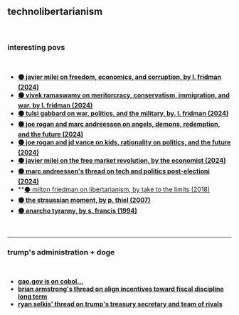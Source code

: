 ## technolibertarianism

<br>

### interesting povs

<br>

* **[⚫ javier milei on freedom, economics, and corruption, by l. fridman (2024)](https://www.youtube.com/watch?v=8NLzc9kobDk)**
* **[⚫️ vivek ramaswamy on meritorcracy, conservatism, immigration, and war, by l. fridman (2024)](https://www.youtube.com/watch?v=Q8Qk_3a3lUw)**
* **[⚫ tulsi gabbard on war, politics, and the military, by. l. fridman (2024)](https://www.youtube.com/watch?v=_El9riy9Zjw)**
* **[⚫ joe rogan and marc andreessen on angels, demons, redemption, and the future (2024)](https://www.youtube.com/watch?v=ye8MOfxD5nU)**
* **[⚫ joe rogan and jd vance on kids, rationality on politics, and the future (2024)](https://www.youtube.com/watch?v=fRyyTAs1XY8)**
* **[⚫ javier milei on the free market revolution, by the economist (2024)](https://www.economist.com/the-americas/2024/11/28/javier-milei-free-market-revolutionary)**
* **[⚫ marc andreessen's thread on tech and politics post-electioni (2024)](https://x.com/pmarca/status/1856443085473058964)**
* **[⚫️ milton friedman on libertarianism, by take to the limits (2018)](https://youtube.com/playlist?list=PLKruweaZqDNfepaPWsDHTbju3gI72vsjH&feature=shared)
* **[⚫️ the straussian moment, by p. thiel (2007)](https://archive.org/details/the-straussian-moment/page/214/mode/2up)**
* **[⚫ anarcho tyranny, by s. francis (1994)](https://chroniclesmagazine.org/view/anarcho-tyranny-u-s-a/)**

<br>

---

### trump's administration + doge

<br>

* **[gao.gov is on cobol...](https://www.gao.gov/products/gao-23-106821)**
* **[brian armstrong's thread on align incentives toward fiscal discipline long term](https://x.com/brian_armstrong/status/1858023954776207730)**
* **[ryan selkis' thread on trump's treasury secretary and team of rivals](https://x.com/twobitidiot/status/1858248993978884306)**

